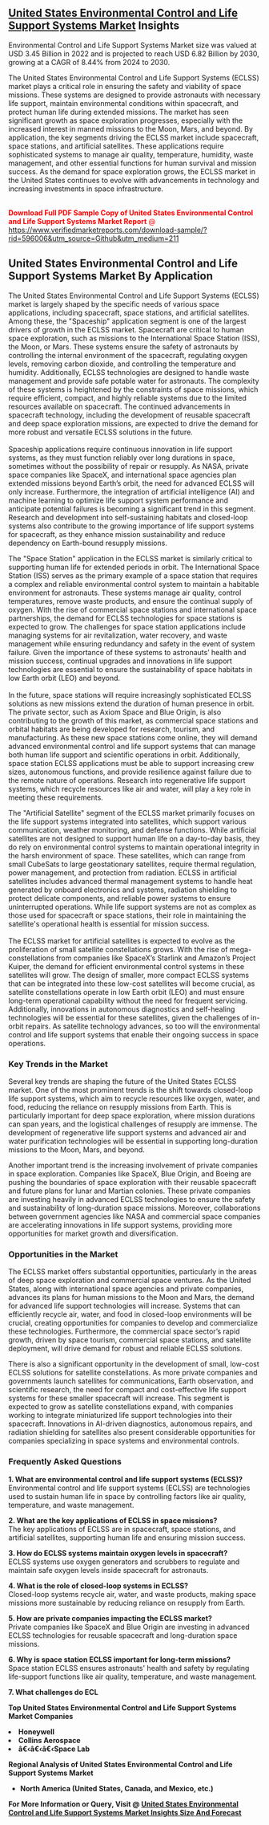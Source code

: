 <h2><a href="https://www.verifiedmarketreports.com/download-sample/?rid=596006&amp;utm_source=Github&amp;utm_medium=211" target="_blank">United States Environmental Control and Life Support Systems Market</a> Insights</h2><p>Environmental Control and Life Support Systems Market size was valued at USD 3.45 Billion in 2022 and is projected to reach USD 6.82 Billion by 2030, growing at a CAGR of 8.44% from 2024 to 2030.</p><p><p>The United States Environmental Control and Life Support Systems (ECLSS) market plays a critical role in ensuring the safety and viability of space missions. These systems are designed to provide astronauts with necessary life support, maintain environmental conditions within spacecraft, and protect human life during extended missions. The market has seen significant growth as space exploration progresses, especially with the increased interest in manned missions to the Moon, Mars, and beyond. By application, the key segments driving the ECLSS market include spacecraft, space stations, and artificial satellites. These applications require sophisticated systems to manage air quality, temperature, humidity, waste management, and other essential functions for human survival and mission success. As the demand for space exploration grows, the ECLSS market in the United States continues to evolve with advancements in technology and increasing investments in space infrastructure.<br><br><p><span class=""><span style="color: #ff0000;"><strong>Download Full PDF Sample Copy of United States Environmental Control and Life Support Systems Market Report</strong> @ </span><a href="https://www.verifiedmarketreports.com/download-sample/?rid=596006&amp;utm_source=Github&amp;utm_medium=211" target="_blank">https://www.verifiedmarketreports.com/download-sample/?rid=596006&amp;utm_source=Github&amp;utm_medium=211</a></span></p></p><h2>United States Environmental Control and Life Support Systems Market By Application</h2><p>The United States Environmental Control and Life Support Systems (ECLSS) market is largely shaped by the specific needs of various space applications, including spacecraft, space stations, and artificial satellites. Among these, the "Spaceship" application segment is one of the largest drivers of growth in the ECLSS market. Spacecraft are critical to human space exploration, such as missions to the International Space Station (ISS), the Moon, or Mars. These systems ensure the safety of astronauts by controlling the internal environment of the spacecraft, regulating oxygen levels, removing carbon dioxide, and controlling the temperature and humidity. Additionally, ECLSS technologies are designed to handle waste management and provide safe potable water for astronauts. The complexity of these systems is heightened by the constraints of space missions, which require efficient, compact, and highly reliable systems due to the limited resources available on spacecraft. The continued advancements in spacecraft technology, including the development of reusable spacecraft and deep space exploration missions, are expected to drive the demand for more robust and versatile ECLSS solutions in the future.<br><br>Spaceship applications require continuous innovation in life support systems, as they must function reliably over long durations in space, sometimes without the possibility of repair or resupply. As NASA, private space companies like SpaceX, and international space agencies plan extended missions beyond Earth’s orbit, the need for advanced ECLSS will only increase. Furthermore, the integration of artificial intelligence (AI) and machine learning to optimize life support system performance and anticipate potential failures is becoming a significant trend in this segment. Research and development into self-sustaining habitats and closed-loop systems also contribute to the growing importance of life support systems for spacecraft, as they enhance mission sustainability and reduce dependency on Earth-bound resupply missions.</p><p>The "Space Station" application in the ECLSS market is similarly critical to supporting human life for extended periods in orbit. The International Space Station (ISS) serves as the primary example of a space station that requires a complex and reliable environmental control system to maintain a habitable environment for astronauts. These systems manage air quality, control temperatures, remove waste products, and ensure the continual supply of oxygen. With the rise of commercial space stations and international space partnerships, the demand for ECLSS technologies for space stations is expected to grow. The challenges for space station applications include managing systems for air revitalization, water recovery, and waste management while ensuring redundancy and safety in the event of system failure. Given the importance of these systems to astronauts’ health and mission success, continual upgrades and innovations in life support technologies are essential to ensure the sustainability of space habitats in low Earth orbit (LEO) and beyond.<br><br>In the future, space stations will require increasingly sophisticated ECLSS solutions as new missions extend the duration of human presence in orbit. The private sector, such as Axiom Space and Blue Origin, is also contributing to the growth of this market, as commercial space stations and orbital habitats are being developed for research, tourism, and manufacturing. As these new space stations come online, they will demand advanced environmental control and life support systems that can manage both human life support and scientific operations in orbit. Additionally, space station ECLSS applications must be able to support increasing crew sizes, autonomous functions, and provide resilience against failure due to the remote nature of operations. Research into regenerative life support systems, which recycle resources like air and water, will play a key role in meeting these requirements.</p><p>The "Artificial Satellite" segment of the ECLSS market primarily focuses on the life support systems integrated into satellites, which support various communication, weather monitoring, and defense functions. While artificial satellites are not designed to support human life on a day-to-day basis, they do rely on environmental control systems to maintain operational integrity in the harsh environment of space. These satellites, which can range from small CubeSats to large geostationary satellites, require thermal regulation, power management, and protection from radiation. ECLSS in artificial satellites includes advanced thermal management systems to handle heat generated by onboard electronics and systems, radiation shielding to protect delicate components, and reliable power systems to ensure uninterrupted operations. While life support systems are not as complex as those used for spacecraft or space stations, their role in maintaining the satellite's operational health is essential for mission success.<br><br>The ECLSS market for artificial satellites is expected to evolve as the proliferation of small satellite constellations grows. With the rise of mega-constellations from companies like SpaceX’s Starlink and Amazon’s Project Kuiper, the demand for efficient environmental control systems in these satellites will grow. The design of smaller, more compact ECLSS systems that can be integrated into these low-cost satellites will become crucial, as satellite constellations operate in low Earth orbit (LEO) and must ensure long-term operational capability without the need for frequent servicing. Additionally, innovations in autonomous diagnostics and self-healing technologies will be essential for these satellites, given the challenges of in-orbit repairs. As satellite technology advances, so too will the environmental control and life support systems that enable their ongoing success in space operations.</p><h3>Key Trends in the Market</h3><p>Several key trends are shaping the future of the United States ECLSS market. One of the most prominent trends is the shift towards closed-loop life support systems, which aim to recycle resources like oxygen, water, and food, reducing the reliance on resupply missions from Earth. This is particularly important for deep space exploration, where mission durations can span years, and the logistical challenges of resupply are immense. The development of regenerative life support systems and advanced air and water purification technologies will be essential in supporting long-duration missions to the Moon, Mars, and beyond.</p><p>Another important trend is the increasing involvement of private companies in space exploration. Companies like SpaceX, Blue Origin, and Boeing are pushing the boundaries of space exploration with their reusable spacecraft and future plans for lunar and Martian colonies. These private companies are investing heavily in advanced ECLSS technologies to ensure the safety and sustainability of long-duration space missions. Moreover, collaborations between government agencies like NASA and commercial space companies are accelerating innovations in life support systems, providing more opportunities for market growth and diversification.</p><h3>Opportunities in the Market</h3><p>The ECLSS market offers substantial opportunities, particularly in the areas of deep space exploration and commercial space ventures. As the United States, along with international space agencies and private companies, advances its plans for human missions to the Moon and Mars, the demand for advanced life support technologies will increase. Systems that can efficiently recycle air, water, and food in closed-loop environments will be crucial, creating opportunities for companies to develop and commercialize these technologies. Furthermore, the commercial space sector’s rapid growth, driven by space tourism, commercial space stations, and satellite deployment, will drive demand for robust and reliable ECLSS solutions.</p><p>There is also a significant opportunity in the development of small, low-cost ECLSS solutions for satellite constellations. As more private companies and governments launch satellites for communications, Earth observation, and scientific research, the need for compact and cost-effective life support systems for these smaller spacecraft will increase. This segment is expected to grow as satellite constellations expand, with companies working to integrate miniaturized life support technologies into their spacecraft. Innovations in AI-driven diagnostics, autonomous repairs, and radiation shielding for satellites also present considerable opportunities for companies specializing in space systems and environmental controls.</p><h3>Frequently Asked Questions</h3><p><strong>1. What are environmental control and life support systems (ECLSS)?</strong><br>Environmental control and life support systems (ECLSS) are technologies used to sustain human life in space by controlling factors like air quality, temperature, and waste management.</p><p><strong>2. What are the key applications of ECLSS in space missions?</strong><br>The key applications of ECLSS are in spacecraft, space stations, and artificial satellites, supporting human life and ensuring mission success.</p><p><strong>3. How do ECLSS systems maintain oxygen levels in spacecraft?</strong><br>ECLSS systems use oxygen generators and scrubbers to regulate and maintain safe oxygen levels inside spacecraft for astronauts.</p><p><strong>4. What is the role of closed-loop systems in ECLSS?</strong><br>Closed-loop systems recycle air, water, and waste products, making space missions more sustainable by reducing reliance on resupply from Earth.</p><p><strong>5. How are private companies impacting the ECLSS market?</strong><br>Private companies like SpaceX and Blue Origin are investing in advanced ECLSS technologies for reusable spacecraft and long-duration space missions.</p><p><strong>6. Why is space station ECLSS important for long-term missions?</strong><br>Space station ECLSS ensures astronauts' health and safety by regulating life-support functions like air quality, temperature, and waste management.</p><p><strong>7. What challenges do ECL</p><p><strong>Top United States Environmental Control and Life Support Systems Market Companies</strong></p><div data-test-id=""><p><li>Honeywell</li><li> Collins Aerospace</li><li> â€‹â€‹â€‹Space Lab</li></p><div><strong>Regional Analysis of&nbsp;United States Environmental Control and Life Support Systems Market</strong></div><ul><li dir="ltr"><p dir="ltr">North America&nbsp;(United States, Canada, and Mexico, etc.)</p></li></ul><p><strong>For More Information or Query, Visit @&nbsp;</strong><strong><a href="https://www.verifiedmarketreports.com/product/environmental-control-and-life-support-systems-market/?utm_source=Github&amp;utm_medium=211" target="_blank">United States Environmental Control and Life Support Systems Market Insights Size And Forecast</a></strong></p></div>
